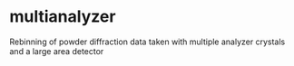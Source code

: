 # multianalyzer
Rebinning of powder diffraction data taken with multiple analyzer crystals and a large area detector
